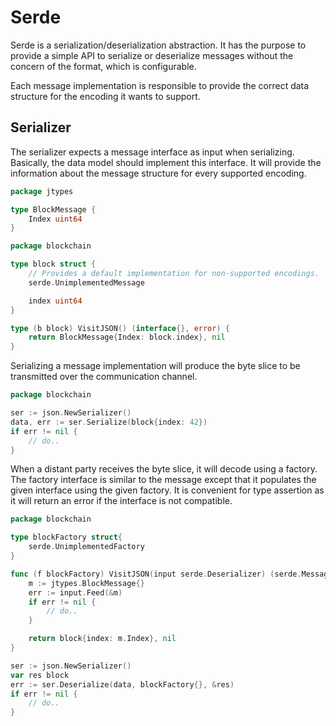# Serde

Serde is a serialization/deserialization abstraction. It has the purpose to
provide a simple API to serialize or deserialize messages without the concern of
the format, which is configurable.

Each message implementation is responsible to provide the correct data structure
for the encoding it wants to support.

## Serializer

The serializer expects a message interface as input when serializing. Basically,
the data model should implement this interface. It will provide the information
about the message structure for every supported encoding.

```go
package jtypes

type BlockMessage {
    Index uint64
}
```

```go
package blockchain

type block struct {
    // Provides a default implementation for non-supported encodings.
    serde.UnimplementedMessage

    index uint64
}

type (b block) VisitJSON() (interface{}, error) {
    return BlockMessage{Index: block.index}, nil
}
```

Serializing a message implementation will produce the byte slice to be
transmitted over the communication channel.

```go
package blockchain

ser := json.NewSerializer()
data, err := ser.Serialize(block{index: 42})
if err != nil {
    // do..
}
```

When a distant party receives the byte slice, it will decode using a factory.
The factory interface is similar to the message except that it populates the
given interface using the given factory. It is convenient for type assertion as
it will return an error if the interface is not compatible.

```go
package blockchain

type blockFactory struct{
    serde.UnimplementedFactory
}

func (f blockFactory) VisitJSON(input serde.Deserializer) (serde.Message, error) {
    m := jtypes.BlockMessage{}
    err := input.Feed(&m)
    if err != nil {
        // do..
    }

    return block{index: m.Index}, nil
}

ser := json.NewSerializer()
var res block
err := ser.Deserialize(data, blockFactory{}, &res)
if err != nil {
    // do..
}
```
